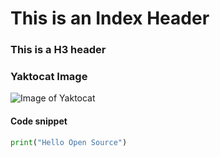 # This is an Index Header 

### This is a H3 header

### Yaktocat Image

![Image of Yaktocat](https://octodex.github.com/images/yaktocat.png)

#### Code snippet
```python
print("Hello Open Source")
```
